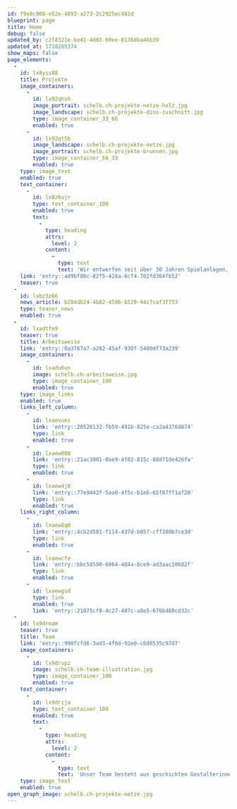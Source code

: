 ```yaml
---
id: f9e8c908-e52e-4893-a273-2c2925ec481d
blueprint: page
title: Home
debug: false
updated_by: c2f8321e-be41-4d83-b9ee-8136dba46b39
updated_at: 1718205374
show_maps: false
page_elements:
  -
    id: lx8yss88
    title: Projekte
    image_containers:
      -
        id: lx92qhsh
        image_portrait: schelb.ch-projekte-netze-holz.jpg
        image_landscape: schelb.ch-projekte-dino-zuschnitt.jpg
        type: image_container_33_66
        enabled: true
      -
        id: lx92qt5b
        image_landscape: schelb.ch-projekte-netze.jpg
        image_portrait: schelb.ch-projekte-brunnen.jpg
        type: image_container_66_33
        enabled: true
    type: image_text
    enabled: true
    text_container:
      -
        id: lx8z6ujr
        type: text_container_100
        enabled: true
        text:
          -
            type: heading
            attrs:
              level: 2
            content:
              -
                type: text
                text: 'Wir entwerfen seit über 30 Jahren Spielanlagen, Wasserspiele, Exponate und andere Objekte im öffentlichen Raum.'
    link: 'entry::ad9bf80c-82f5-428a-8cf4-702fd364fb52'
    teaser: true
  -
    id: lxbz3z66
    news_article: b284db24-4b82-459b-b529-94c7caf3f753
    type: teaser_news
    enabled: true
  -
    id: lxadtfm9
    teaser: true
    title: Arbeitsweise
    link: 'entry::8a3767a7-a282-45af-930f-5400df73a239'
    image_containers:
      -
        id: lxadu6vn
        image: schelb.ch-arbeitsweise.jpg
        type: image_container_100
        enabled: true
    type: image_links
    enabled: true
    links_left_column:
      -
        id: lxaevuei
        link: 'entry::20526132-fb59-491b-825e-ca2a4376d874'
        type: link
        enabled: true
      -
        id: lxaew008
        link: 'entry::21ac3901-0ae9-4f02-815c-88d71de426fa'
        type: link
        enabled: true
      -
        id: lxaew4j8
        link: 'entry::77e9442f-5aa0-4f5c-b1e6-65f87ff1af20'
        type: link
        enabled: true
    links_right_column:
      -
        id: lxaew8q0
        link: 'entry::4cb2d581-f114-437d-b057-cff380b7ce3d'
        type: link
        enabled: true
      -
        id: lxaewcfe
        link: 'entry::bbc58590-6064-484a-8ce9-ad3aac10682f'
        type: link
        enabled: true
      -
        id: lxaewgsd
        type: link
        enabled: true
        link: 'entry::21075cf8-4c27-487c-a8e5-676b480cd32c'
  -
    id: lx9drmam
    teaser: true
    title: Team
    link: 'entry::990fcfd6-3ad3-4f6d-92e0-c6d8535c97d7'
    image_containers:
      -
        id: lx9drvpz
        image: schelb.ch-team-illustration.jpg
        type: image_container_100
        enabled: true
    text_container:
      -
        id: lx9drzja
        type: text_container_100
        enabled: true
        text:
          -
            type: heading
            attrs:
              level: 2
            content:
              -
                type: text
                text: 'Unser Team besteht aus geschickten Gestalterinnen, Zeichnern, Werklehrern, Künstlerinnen, Technikern, Handwerkerinnen sowie Bildhauern und bildet eine perfekte Crew aus Allroundern, die Freude an verspielten Ideen für Gross und Klein haben.'
    type: image_text
    enabled: true
open_graph_image: schelb.ch-projekte-netze.jpg
---
```

